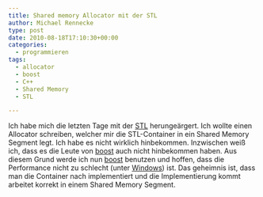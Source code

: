 ```yaml
---
title: Shared memory Allocator mit der STL
author: Michael Rennecke
type: post
date: 2010-08-18T17:10:30+00:00
categories:
  - programmieren
tags:
  - allocator
  - boost
  - C++
  - Shared Memory
  - STL

---
```

Ich habe mich die letzten Tage mit der [STL][1] herungeärgert. Ich wollte einen Allocator schreiben, welcher mir die STL-Container in ein Shared Memory Segment legt. Ich habe es nicht wirklich hinbekommen. Inzwischen weiß ich, dass es die Leute von [boost][2] auch nicht hinbekommen haben. Aus diesem Grund werde ich nun [boost][2] benutzen und hoffen, dass die Performance nicht zu schlecht (unter [Windows][3]) ist. Das geheimnis ist, dass man die Container nach implementiert und die Implementierung kommt arbeitet korrekt in einem Shared Memory Segment.

 [1]: http://www.cplusplus.com/reference/stl/
 [2]: http://www.boost.org/
 [3]: http://www.microsoft.com/germany/windows/
